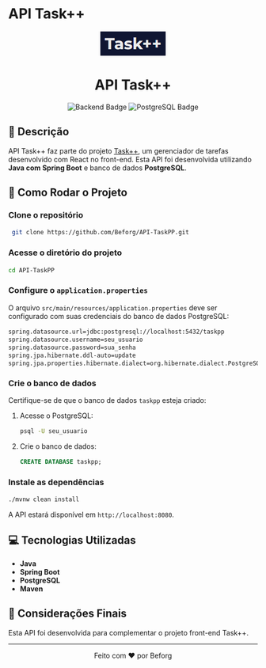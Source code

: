 # API Task++

<p align="center">
  <img src="https://github.com/Beforg/assets/blob/main/taskpp/logo.png" alt="Logo">
</p>

<h1 align="center">API Task++</h1>

<p align="center">
  <img src="https://img.shields.io/badge/backend-java%20spring-%236DB33F?style=for-the-badge&logo=spring" alt="Backend Badge">
  <img src="https://img.shields.io/badge/database-postgresql-%23336791.svg?style=for-the-badge&logo=postgresql&logoColor=white" alt="PostgreSQL Badge">
</p>

## 📄 Descrição

API Task++ faz parte do projeto [Task++](https://github.com/Beforg/TaskPP), um gerenciador de tarefas desenvolvido com React no front-end. Esta API foi desenvolvida utilizando **Java com Spring Boot** e banco de dados **PostgreSQL**.

## 🚀 Como Rodar o Projeto

### Clone o repositório

```bash
 git clone https://github.com/Beforg/API-TaskPP.git
```

### Acesse o diretório do projeto

```bash
cd API-TaskPP
```

### Configure o `application.properties`

O arquivo `src/main/resources/application.properties` deve ser configurado com suas credenciais do banco de dados PostgreSQL:

```properties
spring.datasource.url=jdbc:postgresql://localhost:5432/taskpp
spring.datasource.username=seu_usuario
spring.datasource.password=sua_senha
spring.jpa.hibernate.ddl-auto=update
spring.jpa.properties.hibernate.dialect=org.hibernate.dialect.PostgreSQLDialect
```

### Crie o banco de dados

Certifique-se de que o banco de dados `taskpp` esteja criado:

1. Acesse o PostgreSQL:
   ```bash
   psql -U seu_usuario
   ```
2. Crie o banco de dados:
   ```sql
   CREATE DATABASE taskpp;
   ```

### Instale as dependências

```bash
./mvnw clean install
```

A API estará disponível em `http://localhost:8080`.

## 💻 Tecnologias Utilizadas

- **Java**
- **Spring Boot**
- **PostgreSQL**
- **Maven**

## 📌 Considerações Finais

Esta API foi desenvolvida para complementar o projeto front-end Task++.

---

<p align="center">Feito com ❤ por Beforg</p>
